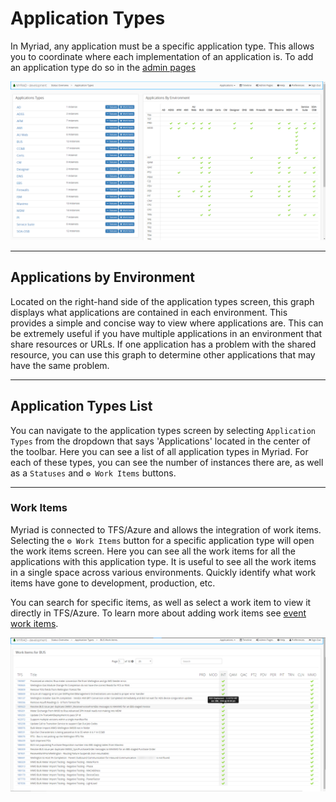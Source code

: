 # Application Types
In Myriad, any application must be a specific application type. This allows you to coordinate where each implementation of an application is. To add an application type do so in the [admin pages](A)

<img src="Media/Application-Types.png">

---
## Applications by Environment 
Located on the right-hand side of the application types screen, this graph displays what applications are contained in each environment. This provides a simple and concise way to view where applications are. This can be extremely useful if you have multiple applications in an environment that share resources or URLs. If one application has a problem with the shared resource, you can use this graph to determine other applications that may have the same problem.

---
## Application Types List
You can navigate to the application types screen by selecting `Application Types` from the dropdown that says 'Applications' located in the center of the toolbar. Here you can see a list of all application types in Myriad. For each of these types, you can see the number of instances there are, as well as a `Statuses` and `⚙ Work Items` buttons.   

---
### Work Items
Myriad is connected to TFS/Azure and allows the integration of work items. Selecting the `⚙ Work Items` button for a specific application type will open the work items screen. Here you can see all the work items for all the applications with this application type. It is useful to see all the work items in a single space across various environments. Quickly identify what work items have gone to development, production, etc. 

You can search for specific items, as well as select a work item to view it directly in TFS/Azure. To learn more about adding work items see [event work items](Events.md#work-items).

<img src="Media/Application-Types-Work-Items.png">

